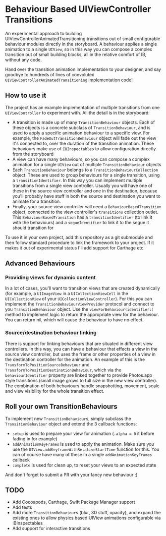 # Behaviour Based UIViewController Transitions

An experimental approach to building UIViewControllerAnimatedTransitioning transitions out of small configurable behaviour modules directly in the storyboard. A behaviour applies a single animation to a single ```UIView```, so in this way you can compose a complex transition out of small building blocks, all in the relative comfort of IB, without any code. 

Hand over the transition animation implementation to your designer, and say goodbye to hundreds of lines of convoluted ```UIViewControllerAnimatedTransitioning``` implementation code!

## How to use it

The project has an example implementation of multiple transitions from one ```UIViewController``` to experiment with. All the detail is in the storyboard:

* A transition is made up of many ```TransitionBehaviour``` objects. Each of these objects is a concrete subclass of ```TransitionBehaviour```, and is used to apply a specific animation behaviour to a specific view. For example, the ```FadeOutTransitionBehaviour``` object will fade out the view it's connected to, over the duration of the transition animation. These behaviours make use of ```IBInspectable```s to allow configuration directly from the storyboard
* A view can have many behaviours, so you can compose a complex animation for a single ```UIView``` out of multiple ```TransitionBehaviour``` objects
* Each ```TransitionBehaviour``` belongs to a ```TransitionBehaviourCollection``` object. These are used to group behaviours for a single transition, using a ```transitionIdentifier```. In this way you can implement multiple transitions from a single view controller. Usually you will have one of these in the source view controller and one in the destination, because you'll probably have stuff in both the source and destination you want to animate for a transition.
* Finally, your source view controller will need a ```BehaviourBasedTransition``` object, connected to the view controller's ```transitions``` collection outlet. This ```BehaviourBasedTransition``` has a ```transitionIdentifier``` (to link it with the behaviours) and a ```segueIdentifier``` to link it to the segue it should transition for

To use it in your own project, add this repository as a git submodule and then follow standard procedure to link the framework to your project. If it makes it out of experimental status I'll add support for Carthage etc.

## Advanced Behaviours

### Providing views for dynamic content
In a lot of cases, you'll want to transition views that are created dynamically (for example, a ```UIImageView``` in a ```UICollectionViewCell``` in the ```UICollectionView``` of your ```UICollectionViewController```). For this you can implement the ```TransitionBehaviourViewProvider``` protocol and connect to you ```TransitionBehaviour``` object. Use the ```viewForBehaviour(identifier:)``` method to implement logic to return the appropriate view for the behaviour. You can return nil, which will cause the behaviour to have no effect.

### Source/destination behaviour linking
There is support for linking behaviours that are situated in different view controllers. In this way, you can have a behaviour that effects a view in the source view controller, but uses the frame or other properties of a view in the destination controller for the animation. An example of this is the ```TransformToPositionSourceBehaviour``` and ```TransformToPositionDestinationBehaviour```, which via the ```behaviourIdentifier``` property are linked together to provide Photos.app style transitions (small image grows to full size in the new view controller). The combination of both behaviours handle snapshotting, movement, scale and view visibility for the whole transition effect.

## Roll your own TransitionBehaviours

To implement new ```TransitionBehaviour```s, simply subclass the ```TransitionBehaviour``` object and extend the 3 callback functions:

* ```setup``` is used to prepare your view for animation (```.alpha = 0``` it before fading in for example)
* ```addAnimationKeyFrames``` is used to apply the animation. Make sure you use the ```UIView.addKeyframeWithRelativeStartTime``` function for this. You can of course have many of these in a single ```addAnimationKeyFrames``` callback
* ```complete``` is used for clean up, to reset your views to an expected state

And don't forget to submit a PR with your fancy new behaviour ;)

## TODO

* Add Cocoapods, Carthage, Swift Package Manager support
* Add tests
* Add more ```TransitionBehaviour```s (blur, 3D stuff, opacity), and expand the existing ones to allow physics based UIView animations configurable via IBInspectables
* Add support for interactive transitions
